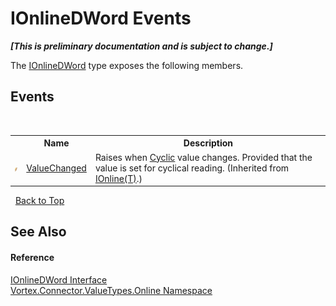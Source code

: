 # IOnlineDWord Events
 _**\[This is preliminary documentation and is subject to change.\]**_

The <a href="T_Vortex_Connector_ValueTypes_Online_IOnlineDWord.md">IOnlineDWord</a> type exposes the following members.


## Events
&nbsp;<table><tr><th></th><th>Name</th><th>Description</th></tr><tr><td>![Public event](media/pubevent.gif "Public event")</td><td><a href="E_Vortex_Connector_ValueTypes_Online_IOnline_1_ValueChanged.md">ValueChanged</a></td><td>
Raises when <a href="P_Vortex_Connector_ValueTypes_Online_IOnline_1_Cyclic.md">Cyclic</a> value changes. Provided that the value is set for cyclical reading.
 (Inherited from <a href="T_Vortex_Connector_ValueTypes_Online_IOnline_1.md">IOnline(T)</a>.)</td></tr></table>&nbsp;
<a href="#ionlinedword-events">Back to Top</a>

## See Also


#### Reference
<a href="T_Vortex_Connector_ValueTypes_Online_IOnlineDWord.md">IOnlineDWord Interface</a><br /><a href="N_Vortex_Connector_ValueTypes_Online.md">Vortex.Connector.ValueTypes.Online Namespace</a><br />